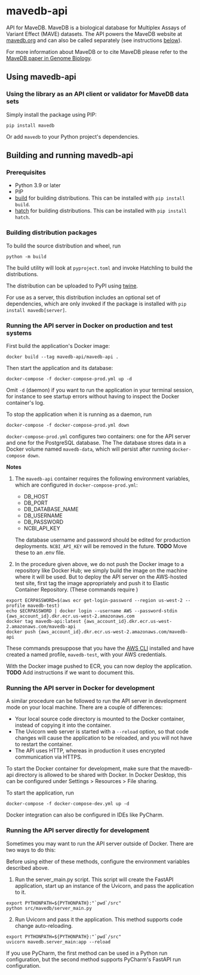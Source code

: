 # mavedb-api

API for MaveDB. MaveDB is a biological database for Multiplex Assays of Variant Effect (MAVE) datasets.
The API powers the MaveDB website at [mavedb.org](https://www.mavedb.org) and can also be called separately (see 
instructions [below](#using-mavedb-api)). 


For more information about MaveDB or to cite MaveDB please refer to the
[MaveDB paper in Genome Biology](https://genomebiology.biomedcentral.com/articles/10.1186/s13059-019-1845-6).

## Using mavedb-api

### Using the library as an API client or validator for MaveDB data sets

Simply install the package using PIP:

```
pip install mavedb
```

Or add `mavedb` to your Python project's dependencies.

## Building and running mavedb-api

### Prerequisites

- Python 3.9 or later
- PIP
- [build](https://github.com/pypa/hatch) for building distributions. This can be installed with `pip install build`.
- [hatch](https://github.com/pypa/hatch) for building distributions. This can be installed with `pip install hatch`.

### Building distribution packages

To build the source distribution and wheel, run

```
python -m build
```

The build utility will look at `pyproject.toml` and invoke Hatchling to build the distributions.

The distribution can be uploaded to PyPI using [twine](https://twine.readthedocs.io/en/stable/).

For use as a server, this distribution includes an optional set of dependencies, which are only invoked if the package
is installed with `pip install mavedb[server]`.

### Running the API server in Docker on production and test systems

First build the application's Docker image:
```
docker build --tag mavedb-api/mavedb-api .
```
Then start the application and its database:
```
docker-compose -f docker-compose-prod.yml up -d
```
Omit `-d` (daemon) if you want to run the application in your terminal session, for instance to see startup errors without having
to inspect the Docker container's log.

To stop the application when it is running as a daemon, run
```
docker-compose -f docker-compose-prod.yml down
```

`docker-compose-prod.yml` configures two containers: one for the API server and one for the PostgreSQL database. The
The database stores data in a Docker volume named `mavedb-data`, which will persist after running `docker-compose down`.

**Notes**
1. The `mavedb-api` container requires the following environment variables, which are configured in
  `docker-compose-prod.yml`:

    - DB_HOST
    - DB_PORT
    - DB_DATABASE_NAME
    - DB_USERNAME
    - DB_PASSWORD
    - NCBI_API_KEY

    The database username and password should be edited for production deployments. `NCBI_API_KEY` will be removed in
    the future. **TODO** Move these to an .env file.

2. In the procedure given above, we do not push the Docker image to a repository like Docker Hub; we simply build the
  image on the machine where it will be used. But to deploy the API server on the AWS-hosted test site, first tag the
  image appropriately and push it to Elastic Container Repository. (These commands require )
  ```
  export ECRPASSWORD=$(aws ecr get-login-password --region us-west-2 --profile mavedb-test)
  echo $ECRPASSWORD | docker login --username AWS --password-stdin {aws_account_id}.dkr.ecr.us-west-2.amazonaws.com
  docker tag mavedb-api:latest {aws_account_id}.dkr.ecr.us-west-2.amazonaws.com/mavedb-api
  docker push {aws_account_id}.dkr.ecr.us-west-2.amazonaws.com/mavedb-api
  ```
  These commands presuppose that you have the [AWS CLI](https://aws.amazon.com/cli/) installed and have created a named
  profile, `mavedb-test`, with your AWS credentials.

  With the Docker image pushed to ECR, you can now deploy the application. **TODO** Add instructions if we want to
  document this.

### Running the API server in Docker for development

A similar procedure can be followed to run the API server in development mode on your local machine. There are a couple
of differences:

- Your local source code directory is mounted to the Docker container, instead of copying it into the container.
- The Uvicorn web server is started with a `--reload` option, so that code changes will cause the application to be
  reloaded, and you will not have to restart the container.
- The API uses HTTP, whereas in production it uses encrypted communication via HTTPS.

To start the Docker container for development, make sure that the mavedb-api directory is allowed to be shared with
Docker.  In Docker Desktop, this can be configured under Settings > Resources > File sharing.

To start the application, run
```
docker-compose -f docker-compose-dev.yml up -d
```

Docker integration can also be configured in IDEs like PyCharm.

### Running the API server directly for development

Sometimes you may want to run the API server outside of Docker. There are two ways to do this:

Before using either of these methods, configure the environment variables described above.

1. Run the server_main.py script. This script will create the FastAPI application, start up an instance of the Uvicorn,
  and pass the application to it.
  ```
  export PYTHONPATH=${PYTHONPATH}:"`pwd`/src"
  python src/mavedb/server_main.py
  ```
2. Run Uvicorn and pass it the application. This method supports code change auto-reloading.
  ```
  export PYTHONPATH=${PYTHONPATH}:"`pwd`/src"
  uvicorn mavedb.server_main:app --reload
  ```

If you use PyCharm, the first method can be used in a Python run configuration, but the second method supports PyCharm's
FastAPI run configuration.
